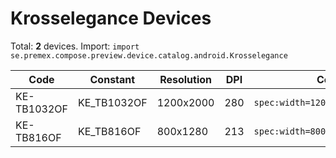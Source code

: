 # Krosselegance Devices

Total: **2** devices. Import: `import se.premex.compose.preview.device.catalog.android.Krosselegance`

| Code | Constant | Resolution | DPI | Compose Spec | Preview Usage |
|------|----------|------------|-----|-------------|---------------|
| KE-TB1032OF | KE_TB1032OF | 1200x2000 | 280 | `spec:width=1200px,height=2000px,dpi=280` | `@Preview(device = Krosselegance.KE_TB1032OF)` |
| KE-TB816OF | KE_TB816OF | 800x1280 | 213 | `spec:width=800px,height=1280px,dpi=213` | `@Preview(device = Krosselegance.KE_TB816OF)` |

<!-- Generated automatically. Do not edit manually. -->

